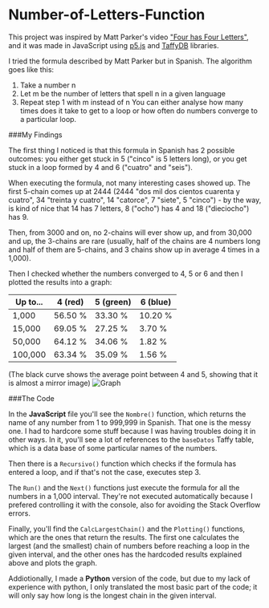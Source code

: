 # Number-of-Letters-Function

This project was inspired by Matt Parker's video ["Four has Four Letters"](https://youtu.be/LYKn0yUTIU4), and it was made in JavaScript using [p5.js](p5js.org/) and [TaffyDB](http://www.taffydb.com/) libraries.

I tried the formula described by Matt Parker but in Spanish. The algorithm goes like this:
  1. Take a number n
  2. Let m be the number of letters that spell n in a given language
  3. Repeat step 1 with m instead of n
You can either analyse how many times does it take to get to a loop or how often do numbers converge to a particular loop.
  

###My Findings

The first thing I noticed is that this formula in Spanish has 2 possible outcomes: you either get stuck in 5 ("cinco" is 5 letters long), or you get stuck in a loop formed by 4 and 6 ("cuatro" and "seis").

When executing the formula, not many interesting cases showed up. The first 5-chain comes up at 2444 (2444 "dos mil dos cientos cuarenta y cuatro", 34 "treinta y cuatro", 14 "catorce", 7 "siete", 5 "cinco") - by the way, is kind of nice that 14 has 7 letters, 8 ("ocho") has 4 and 18 ("dieciocho") has 9.

Then, from 3000 and on, no 2-chains will ever show up, and from 30,000 and up, the 3-chains are rare (usually, half of the chains are 4 numbers long and half of them are 5-chains, and 3 chains show up in average 4 times in a 1,000).

Then I checked whether the numbers converged to 4, 5 or 6 and then I plotted the results into a graph:

Up to... | 4 (red) | 5 (green) | 6 (blue)
------ | ------ | ------ | -------
1,000 | 56.50 % | 33.30 % | 10.20 %
15,000 | 69.05 % | 27.25 % | 3.70 %
50,000 | 64.12 % | 34.06 % | 1.82 %
100,000 | 63.34 % | 35.09 % | 1.56 %

(The black curve shows the average point between 4 and 5, showing that it is almost a mirror image)
![Graph](/GráficaPorcentajes.JPG)

###The Code

In the **JavaScript** file you'll see the `Nombre()` function, which returns the name of any number from 1 to 999,999 in Spanish. That one is the messy one. I had to hardcore some stuff because I was having troubles doing it in other ways. In it, you'll see a lot of references to the `baseDatos` Taffy table, which is a data base of some particular names of the numbers.

Then there is a `Recursivo()` function which checks if the formula has entered a loop, and if that's not the case, executes step 3.

The `Run()` and the `Next()` functions just execute the formula for all the numbers in a 1,000 interval. They're not executed automatically because I prefered controlling it with the console, also for avoiding the Stack Overflow errors.

Finally, you'll find the `CalcLargestChain()` and the `Plotting()` functions, which are the ones that return the results. The first one calculates the largest (and the smallest) chain of numbers before reaching a loop in the given interval, and the other ones has the hardcoded results explained above and plots the graph.


Addiotionally, I made a **Python** version of the code, but due to my lack of experience with python, I only translated the most basic part of the code; it will only say how long is the longest chain in the given interval. 
